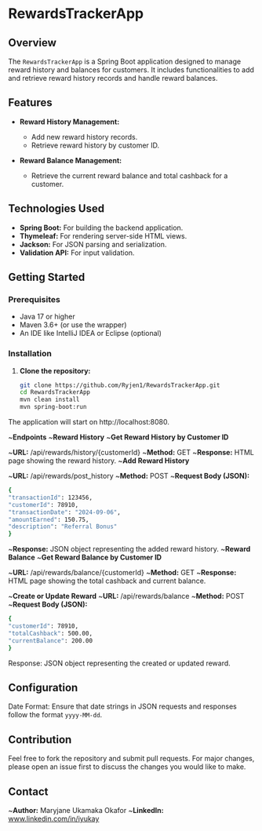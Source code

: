 # RewardsTrackerApp

## Overview

The `RewardsTrackerApp` is a Spring Boot application designed to manage reward history and balances for customers. It includes functionalities to add and retrieve reward history records and handle reward balances.

## Features

- **Reward History Management:**
    - Add new reward history records.
    - Retrieve reward history by customer ID.

- **Reward Balance Management:**
    - Retrieve the current reward balance and total cashback for a customer.

## Technologies Used

- **Spring Boot:** For building the backend application.
- **Thymeleaf:** For rendering server-side HTML views.
- **Jackson:** For JSON parsing and serialization.
- **Validation API:** For input validation.

## Getting Started

### Prerequisites

- Java 17 or higher
- Maven 3.6+ (or use the wrapper)
- An IDE like IntelliJ IDEA or Eclipse (optional)

### Installation

1. **Clone the repository:**

   ```sh
   git clone https://github.com/Ryjen1/RewardsTrackerApp.git
   cd RewardsTrackerApp
   mvn clean install
   mvn spring-boot:run
   ```
The application will start on http://localhost:8080.

~**Endpoints**
~**Reward History**
~**Get Reward History by Customer ID**

~**URL:** /api/rewards/history/{customerId}
~**Method:** GET
~**Response:** HTML page showing the reward history.
~**Add Reward History**

~**URL:** /api/rewards/post_history
~**Method:** POST
~**Request Body (JSON):**
```sh
{
"transactionId": 123456,
"customerId": 78910,
"transactionDate": "2024-09-06",
"amountEarned": 150.75,
"description": "Referral Bonus"
}
````
~**Response:** JSON object representing the added reward history.
~**Reward Balance**
~**Get Reward Balance by Customer ID**

~**URL:** /api/rewards/balance/{customerId}
~**Method:** GET
~**Response:** HTML page showing the total cashback and current balance.

~**Create or Update Reward**
~**URL:** /api/rewards/balance
~**Method:** POST
~**Request Body (JSON):**
```sh
{
"customerId": 78910,
"totalCashback": 500.00,
"currentBalance": 200.00
}
```
Response: JSON object representing the created or updated reward.
## Configuration
Date Format: Ensure that date strings in JSON requests and responses follow the format `yyyy-MM-dd`.
## Contribution
Feel free to fork the repository and submit pull requests. For major changes, please open an issue first to discuss the changes you would like to make.

## Contact
~**Author:** Maryjane Ukamaka Okafor
~**LinkedIn:** www.linkedin.com/in/iyukay
